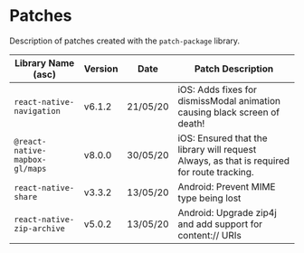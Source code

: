 # Patches

Description of patches created with the `patch-package` library.

| Library Name (asc)             | Version | Date     | Patch Description                                                                          |
| ------------------------------ | ------- | -------- | ------------------------------------------------------------------------------------------ |
| `react-native-navigation`      | v6.1.2  | 21/05/20 | iOS: Adds fixes for dismissModal animation causing black screen of death!                  |
| `@react-native-mapbox-gl/maps` | v8.0.0  | 30/05/20 | iOS: Ensured that the library will request Always, as that is required for route tracking. |
| `react-native-share`           | v3.3.2  | 13/05/20 | Android: Prevent MIME type being lost                                                      |
| `react-native-zip-archive`     | v5.0.2  | 13/05/20 | Android: Upgrade zip4j and add support for content:// URIs                                 |